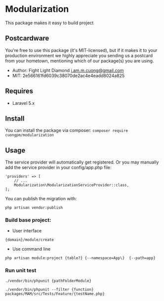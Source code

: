 # Modularization
This package makes it easy to build project

## Postcardware
You're free to use this package (it's MIT-licensed), but if it makes it to your production environment we highly appreciate you sending us a postcard from your hometown, mentioning which of our package(s) you are using.
- Author: Fight Light Diamond <i.am.m.cuong@gmail.com>
- MIT: 2e566161fd6039c38070de2ac4e4eadd8024a825

## Requires
- Laravel 5.x

## Install
You can install the package via composer:
`composer require cuongpm/modularization`

## Usage
The service provider will automatically get registered. Or you may manually add the service provider in your config/app.php file:

```
'providers' => [
    // ...
    Modularization\ModularizationServiceProvider::class,
];
```

You can publish the migration with:
```angular2html
php artisan vendor:publish
```

### Build base project: 
- User interface
 ```angular2html
{domain}/module/create
 ```
- Use command line
 ```angular2html
 php artisan module:project {table?} {--namespace=App\}  {--path=app}
 ```
### Run unit test
 ```angular2html
./vendor/bin/phpunit {pathFolderModule}

./vendor/bin/phpunit --filter {function}  packages/MAM/src/Tests/Feature/{testName.php}
```
 ##